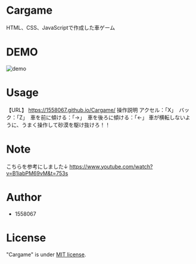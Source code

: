 # Cargame
HTML、CSS、JavaScriptで作成した車ゲーム

# DEMO
 ![demo](https://github.com/1558067/Cargame/blob/main/demo.gif)
# Usage
【URL】
https://1558067.github.io/Cargame/
操作説明
アクセル：「X」　バック：「Z」　車を前に傾ける：「→」　車を後ろに傾ける：「←」
車が横転しないように、うまく操作して砂漠を駆け抜けろ！！
 
# Note
こちらを参考にしました↓
https://www.youtube.com/watch?v=B1iabPM69vM&t=753s
 
# Author
* 1558067
 
# License
"Cargame" is under [MIT license](https://en.wikipedia.org/wiki/MIT_License).
